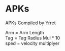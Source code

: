 # APKs
APKs Compiled by Yrret

Arm = Arm Length  
Tag = Tag Radius Mul * 10  
sped = velocity multiplyer  
